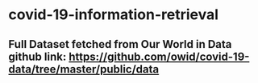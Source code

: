 # covid-19-information-retrieval

## Full Dataset fetched from Our World in Data github link: https://github.com/owid/covid-19-data/tree/master/public/data 
